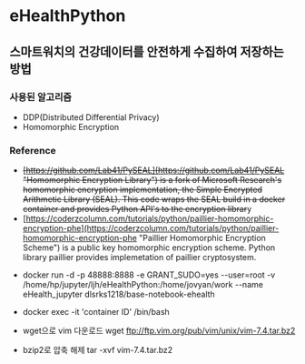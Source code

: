# eHealthPython

## 스마트워치의 건강데이터를 안전하게 수집하여 저장하는 방법

### 사용된 알고리즘
- DDP(Distributed Differential Privacy)
- Homomorphic Encryption 

### Reference
- ~~[https://github.com/Lab41/PySEAL](https://github.com/Lab41/PySEAL "Homomorphic Encryption Library") is a fork of Microsoft Research's homomorphic encryption implementation, the Simple Encrypted Arithmetic Library (SEAL). This code wraps the SEAL build in a docker container and provides Python API's to the encryption librar~~y
- [https://coderzcolumn.com/tutorials/python/paillier-homomorphic-encryption-phe](https://coderzcolumn.com/tutorials/python/paillier-homomorphic-encryption-phe "Paillier Homomorphic Encryption Scheme") is a public key homomorphic encryption scheme. Python library paillier provides implemetation of paillier cryptosystem.


* docker run -d -p 48888:8888 -e GRANT_SUDO=yes --user=root -v /home/hp/jupyter/ljh/eHealthPython:/home/jovyan/work --name eHealth_jupyter dlsrks1218/base-notebook-ehealth

* docker exec -it 'container ID' /bin/bash

* wget으로 vim 다운로드
wget ftp://ftp.vim.org/pub/vim/unix/vim-7.4.tar.bz2
* bzip2로 압축 해제
tar -xvf vim-7.4.tar.bz2
